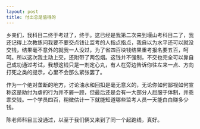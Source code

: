 ```yaml
---
layout: post
title: 付出总是值得的
---
```

乡亲们，我科目二终于考过了，终于。这已经是我第二次来到堰山考科目二了，我还记得上次教练问我要不要交点钱让监考的人指点指点，我自以为水平还可以就没交钱，结果毫不意外的就我一人没过，为了省四百块钱结果重考报名要五百，呵呵。所以这次我主动上交，还附带了两包烟。这钱并不强制，不交也完全可以靠自己成功通过考试，我想这钱只是一剂定心丸，有人在旁边告诉你往左来一点、方向打死之类的提示，心里不会那么紧张罢了。

作为一个绝对垄断的地方，讨论油水和回扣是毫无意义的，无论你如何鄙视如何宣称这是助纣为虐的行为并不屑一顾，但最后还是会有一大部分人屈服于体制，并乖乖交钱。一个学员四百，稍微估计一下就能知道哪些监考人员一天能白白赚多少钱。

陈老师科目三没通过，以至于我们俩又来到了同一个起跑线，真好。